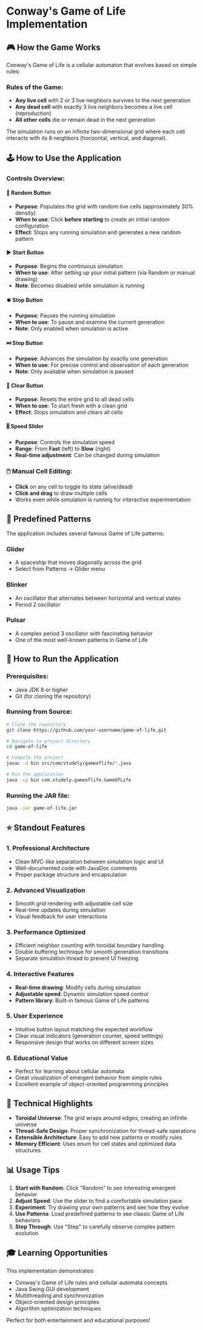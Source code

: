 # Conway's Game of Life Implementation

## 🎮 How the Game Works

Conway's Game of Life is a cellular automaton that evolves based on simple rules:

### Rules of the Game:
- **Any live cell** with 2 or 3 live neighbors survives to the next generation
- **Any dead cell** with exactly 3 live neighbors becomes a live cell (reproduction)
- **All other cells** die or remain dead in the next generation

The simulation runs on an infinite two-dimensional grid where each cell interacts with its 8 neighbors (horizontal, vertical, and diagonal).

## 🕹️ How to Use the Application

### Controls Overview:

#### 🎯 **Random Button**
- **Purpose**: Populates the grid with random live cells (approximately 30% density)
- **When to use**: Click **before starting** to create an initial random configuration
- **Effect**: Stops any running simulation and generates a new random pattern

#### ▶️ **Start Button**
- **Purpose**: Begins the continuous simulation
- **When to use**: After setting up your initial pattern (via Random or manual drawing)
- **Note**: Becomes disabled while simulation is running

#### ⏹️ **Stop Button**
- **Purpose**: Pauses the running simulation
- **When to use**: To pause and examine the current generation
- **Note**: Only enabled when simulation is active

#### ⏭️ **Step Button**
- **Purpose**: Advances the simulation by exactly one generation
- **When to use**: For precise control and observation of each generation
- **Note**: Only available when simulation is paused

#### 🧹 **Clear Button**
- **Purpose**: Resets the entire grid to all dead cells
- **When to use**: To start fresh with a clean grid
- **Effect**: Stops simulation and clears all cells

#### 🎚️ **Speed Slider**
- **Purpose**: Controls the simulation speed
- **Range**: From **Fast** (left) to **Slow** (right)
- **Real-time adjustment**: Can be changed during simulation

### 🖱️ Manual Cell Editing:
- **Click** on any cell to toggle its state (alive/dead)
- **Click and drag** to draw multiple cells
- Works even while simulation is running for interactive experimentation

## 🎨 Predefined Patterns

The application includes several famous Game of Life patterns:

### **Glider**
- A spaceship that moves diagonally across the grid
- Select from Patterns → Glider menu

### **Blinker**
- An oscillator that alternates between horizontal and vertical states
- Period 2 oscillator

### **Pulsar**
- A complex period 3 oscillator with fascinating behavior
- One of the most well-known patterns in Game of Life

## 🚀 How to Run the Application

### Prerequisites:
- Java JDK 8 or higher
- Git (for cloning the repository)

### Running from Source:
```bash
# Clone the repository
git clone https://github.com/your-username/game-of-life.git

# Navigate to project directory
cd game-of-life

# Compile the project
javac -d bin src/com/studely/gameoflife/*.java

# Run the application
java -cp bin com.studely.gameoflife.GameOfLife
```

### Running the JAR file:
```bash
java -jar game-of-life.jar
```

## ⭐ Standout Features

### **1. Professional Architecture**
- Clean MVC-like separation between simulation logic and UI
- Well-documented code with JavaDoc comments
- Proper package structure and encapsulation

### **2. Advanced Visualization**
- Smooth grid rendering with adjustable cell size
- Real-time updates during simulation
- Visual feedback for user interactions

### **3. Performance Optimized**
- Efficient neighbor counting with toroidal boundary handling
- Double buffering technique for smooth generation transitions
- Separate simulation thread to prevent UI freezing

### **4. Interactive Features**
- **Real-time drawing**: Modify cells during simulation
- **Adjustable speed**: Dynamic simulation speed control
- **Pattern library**: Built-in famous Game of Life patterns

### **5. User Experience**
- Intuitive button layout matching the expected workflow
- Clear visual indicators (generation counter, speed settings)
- Responsive design that works on different screen sizes

### **6. Educational Value**
- Perfect for learning about cellular automata
- Great visualization of emergent behavior from simple rules
- Excellent example of object-oriented programming principles

## 🎯 Technical Highlights

- **Toroidal Universe**: The grid wraps around edges, creating an infinite universe
- **Thread-Safe Design**: Proper synchronization for thread-safe operations
- **Extensible Architecture**: Easy to add new patterns or modify rules
- **Memory Efficient**: Uses enum for cell states and optimized data structures

## 📊 Usage Tips

1. **Start with Random**: Click "Random" to see interesting emergent behavior
2. **Adjust Speed**: Use the slider to find a comfortable simulation pace
3. **Experiment**: Try drawing your own patterns and see how they evolve
4. **Use Patterns**: Load predefined patterns to see classic Game of Life behaviors
5. **Step Through**: Use "Step" to carefully observe complex pattern evolution

## 🎓 Learning Opportunities

This implementation demonstrates:
- Conway's Game of Life rules and cellular automata concepts
- Java Swing GUI development
- Multithreading and synchronization
- Object-oriented design principles
- Algorithm optimization techniques

Perfect for both entertainment and educational purposes!